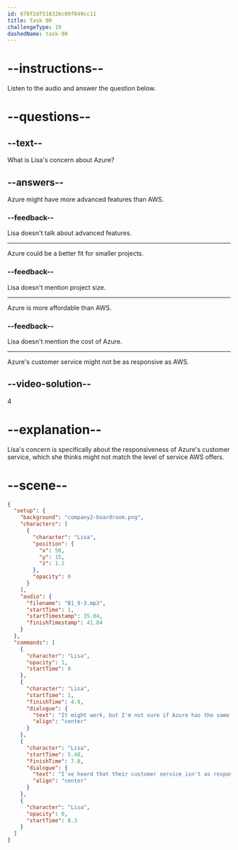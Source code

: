 ```yaml
---
id: 678f2df518326c09f049cc11
title: Task 90
challengeType: 19
dashedName: task-90
---
```


<!-- (audio) Lisa: It might work, but I'm not sure if Azure has the same level of support as AWS. I've heard that their customer service isn't as responsive. -->

# --instructions--

Listen to the audio and answer the question below.

# --questions--

## --text--

What is Lisa's concern about Azure?

## --answers--

Azure might have more advanced features than AWS.

### --feedback--

Lisa doesn't talk about advanced features.

---

Azure could be a better fit for smaller projects.

### --feedback--

Lisa doesn't mention project size.

---

Azure is more affordable than AWS.

### --feedback--

Lisa doesn't mention the cost of Azure.

---

Azure's customer service might not be as responsive as AWS.

## --video-solution--

4

# --explanation--

Lisa's concern is specifically about the responsiveness of Azure's customer service, which she thinks might not match the level of service AWS offers.

# --scene--

```json
{
  "setup": {
    "background": "company2-boardroom.png",
    "characters": [
      {
        "character": "Lisa",
        "position": {
          "x": 50,
          "y": 15,
          "z": 1.2
        },
        "opacity": 0
      }
    ],
    "audio": {
      "filename": "B1_9-3.mp3",
      "startTime": 1,
      "startTimestamp": 35.04,
      "finishTimestamp": 41.84
    }
  },
  "commands": [
    {
      "character": "Lisa",
      "opacity": 1,
      "startTime": 0
    },
    {
      "character": "Lisa",
      "startTime": 1,
      "finishTime": 4.9,
      "dialogue": {
        "text": "It might work, but I'm not sure if Azure has the same level of support as AWS.",
        "align": "center"
      }
    },
    {
      "character": "Lisa",
      "startTime": 5.48,
      "finishTime": 7.8,
      "dialogue": {
        "text": "I've heard that their customer service isn't as responsive.",
        "align": "center"
      }
    },
    {
      "character": "Lisa",
      "opacity": 0,
      "startTime": 8.3
    }
  ]
}
```
